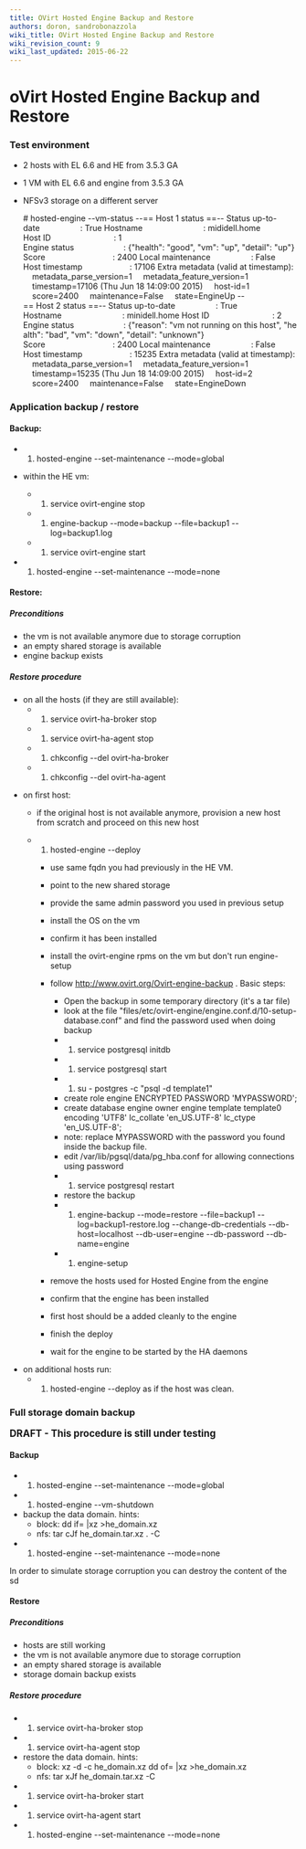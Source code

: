 ```yaml
---
title: OVirt Hosted Engine Backup and Restore
authors: doron, sandrobonazzola
wiki_title: OVirt Hosted Engine Backup and Restore
wiki_revision_count: 9
wiki_last_updated: 2015-06-22
---
```


# oVirt Hosted Engine Backup and Restore

### Test environment

*   2 hosts with EL 6.6 and HE from 3.5.3 GA
*   1 VM with EL 6.6 and engine from 3.5.3 GA
*   NFSv3 storage on a different server

      # hosted-engine --vm-status
      --== Host 1 status ==--
      Status up-to-date                  : True
      Hostname                           : mididell.home
      Host ID                            : 1
      Engine status                      : {"health": "good", "vm": "up", "detail": "up"}
      Score                              : 2400
      Local maintenance                  : False
      Host timestamp                     : 17106
      Extra metadata (valid at timestamp):
          metadata_parse_version=1
          metadata_feature_version=1
          timestamp=17106 (Thu Jun 18 14:09:00 2015)
          host-id=1
          score=2400
          maintenance=False
          state=EngineUp
      --== Host 2 status ==--
      Status up-to-date                  : True
      Hostname                           : minidell.home
      Host ID                            : 2
      Engine status                      : {"reason": "vm not running on this host", "health": "bad", "vm": "down", "detail": "unknown"}
      Score                              : 2400
      Local maintenance                  : False
      Host timestamp                     : 15235
      Extra metadata (valid at timestamp):
          metadata_parse_version=1
          metadata_feature_version=1
          timestamp=15235 (Thu Jun 18 14:09:00 2015)
          host-id=2
          score=2400
          maintenance=False
          state=EngineDown

### Application backup / restore

#### Backup:

*   1.  hosted-engine --set-maintenance --mode=global
*   within the HE vm:
    -   1.  service ovirt-engine stop
    -   1.  engine-backup --mode=backup --file=backup1 --log=backup1.log
    -   1.  service ovirt-engine start

*   1.  hosted-engine --set-maintenance --mode=none

#### Restore:

##### Preconditions

*   the vm is not available anymore due to storage corruption
*   an empty shared storage is available
*   engine backup exists

##### Restore procedure

*   on all the hosts (if they are still available):
    -   1.  service ovirt-ha-broker stop
    -   1.  service ovirt-ha-agent stop
    -   1.  chkconfig --del ovirt-ha-broker
    -   1.  chkconfig --del ovirt-ha-agent

<!-- -->

*   on first host:
    -   if the original host is not available anymore, provision a new host from scratch and proceed on this new host
    -   1.  hosted-engine --deploy

        -   use same fqdn you had previously in the HE VM.
        -   point to the new shared storage
        -   provide the same admin password you used in previous setup
        -   install the OS on the vm
        -   confirm it has been installed
        -   install the ovirt-engine rpms on the vm but don't run engine-setup
        -   follow <http://www.ovirt.org/Ovirt-engine-backup> . Basic steps:
            -   Open the backup in some temporary directory (it's a tar file)
            -   look at the file "files/etc/ovirt-engine/engine.conf.d/10-setup-database.conf" and find the password used when doing backup
            -   1.  service postgresql initdb
            -   1.  service postgresql start
            -   1.  su - postgres -c "psql -d template1"
            -   create role engine ENCRYPTED PASSWORD 'MYPASSWORD';
            -   create database engine owner engine template template0 encoding 'UTF8' lc_collate 'en_US.UTF-8' lc_ctype 'en_US.UTF-8';
            -   note: replace MYPASSWORD with the password you found inside the backup file.
            -   edit /var/lib/pgsql/data/pg_hba.conf for allowing connections using password
            -   1.  service postgresql restart
            -   restore the backup
            -   1.  engine-backup --mode=restore --file=backup1 --log=backup1-restore.log --change-db-credentials --db-host=localhost --db-user=engine --db-password --db-name=engine
            -   1.  engine-setup

        -   remove the hosts used for Hosted Engine from the engine
        -   confirm that the engine has been installed
        -   first host should be a added cleanly to the engine
        -   finish the deploy
        -   wait for the engine to be started by the HA daemons

<!-- -->

*   on additional hosts run:
    -   1.  hosted-engine --deploy as if the host was clean.

### Full storage domain backup

<big>**DRAFT - This procedure is still under testing**</big>

#### Backup

*   1.  hosted-engine --set-maintenance --mode=global
*   1.  hosted-engine --vm-shutdown
*   backup the data domain. hints:
    -   block: dd if=<iscsi lun containing the he domain> |xz >he_domain.xz
    -   nfs: tar cJf he_domain.tar.xz . -C <path to sd directory>
*   1.  hosted-engine --set-maintenance --mode=none

In order to simulate storage corruption you can destroy the content of the sd

#### Restore

##### Preconditions

*   hosts are still working
*   the vm is not available anymore due to storage corruption
*   an empty shared storage is available
*   storage domain backup exists

##### Restore procedure

*   1.  service ovirt-ha-broker stop
*   1.  service ovirt-ha-agent stop
*   restore the data domain. hints:
    -   block: xz -d -c he_domain.xz dd of=<iscsi lun containing the he domain> |xz >he_domain.xz
    -   nfs: tar xJf he_domain.tar.xz -C <path to sd directory>
*   1.  service ovirt-ha-broker start
*   1.  service ovirt-ha-agent start
*   1.  hosted-engine --set-maintenance --mode=none
